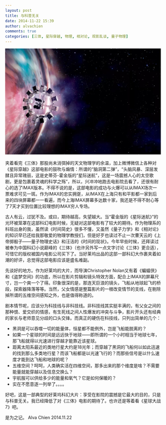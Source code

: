 ```yaml
---
layout: post
title: 与科普无关
date: 2014-11-22 15:39
author: alvachien
comments: true
categories: [三体, 星际穿越, 物理, 相对论, 观影乱谈, 量子物理]
---
```

![星际穿越](/assets/uploads/2014/11/MoviePost.jpg)

夹着看完《三体》那股尚未消弭掉的天文物理学的余温，加上微博微信上各种对《星际穿越》这部电影的鼓吹与煽情：所谓的“脑洞第二弹”，“头脑风暴、深层发酵且异常瑰丽，这是史蒂芬-霍金版的“星际迷航”，这是一场震撼人心的太空歌剧，更是包裹着灵魂的科学之殇”，所以，兴冲冲地跑去电影院去看了，还很有耐心的选了IMAX版本。不得不说的是，这部电影的成功与火爆可以从IMAX场次一票难求可见一斑。作为IMAX的忠实拥趸，从IMAX在上海只有和平影都一家到后来的四块屏幕都一一看遍，而今上海IMAX屏幕多达数十家，我还是不得不耐心等了7天才买到位置比较理想的IMAX穷人专场。

古人有云，过犹不及。或曰，期待越高，失望越大。当“霍金版的《星际迷航》”的光环被笼罩在这部科幻电影时候，无疑对这部电影有了较大的期待。作为物理系的科班出身的我，虽然读《时间简史》很多不懂，又虽然《量子力学》和《相对论》的知识早已还给我那敬爱的物理学教授们，但是好歹也读过不止一次曹天云的《上帝掷骰子——量子物理史话》和汪洁的《时间的现状》。今年早些时候，还拜读过被奉为中国科幻小说巅峰的《三体》（也许另外写一点文字讨论《三体》更合适），可惜它的版权被国内电影公司买下了。当好莱坞出品的这部一部科幻大作裹夹着如潮的好评，总觉得这部电影应该是盛名难副。

先谈好的地方。作为好莱坞的大片，而导演Christopher Nolan又有着《蝙蝠侠》和《盗梦空间》的功底，所以在影片剪辑和镜头特效方面，配合上IMAX的屏幕尺寸，岂一个爽一个了得。印象很深的是，那连天巨浪的镜头，飞船从地球起飞的桥段，探索器降落等等。当然，父女情感是整篇影片的一根改变情节的支线，在剔除掉所谓的五维空间感知之外，也是值得称道的。

剧本情节呢，应该分为科技线与非科技线。非科技线其实挺丰满的，有父女之间的那种恨、爱交织的情感，有生死线之间人性爆发的冲突与斗争，影片开头还有经典的家长与老师意见分歧的口头交锋。而真正的硬伤在科技线，只列出简单的几个：

- 黑洞是可以吞噬一切的能量体，恒星都不能例外，岂是飞船能脱离的？
- 如果一个星球的时间是远远快于地球——即所谓的一个小时相当于地球七年，那飞船就得以光速进行穿越才能靠近该星球。
- 距离太阳系最近的类地行星大约是18光年；而穿越了黑洞的飞船何以如此迅速的找到那么多类地行星？而该飞船都是以光速飞行的？而那些信号是以什么速度才能到达飞船和地球的呢？
- 五维空间？呵呵，人类确实活在四维空间，那多出来的那个维度是啥？不需要能量就能穿越以及信息交换么？
- 宇航服可以供给多少的能量和氧气？它是如何保暖的？
- 实在不愿意逐一列举了。。。。

好吧，这是一部典型的好莱坞科幻大片：享受在影院的震撼是它最大的目的，只是与科普无关。我已经降低了对《三体》电影的期待了。也许还是等着看《星球大战7》吧。

是为之记。
Alva Chien
2014.11.22
